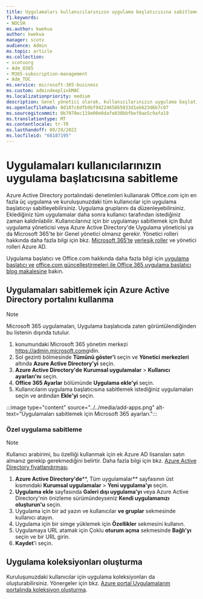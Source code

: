 ```yaml
---
title: Uygulamaları kullanıcılarınızın uygulama başlatıcısına sabitleme
f1.keywords:
- NOCSH
ms.author: kwekua
author: kwekua
manager: scotv
audience: Admin
ms.topic: article
ms.collection:
- scotvorg
- Adm_O365
- M365-subscription-management
- Adm_TOC
ms.service: microsoft-365-business
ms.custom: admindeeplinkMAC
ms.localizationpriority: medium
description: Genel yönetici olarak, kullanıcılarınızın uygulama başlatıcısına en fazla üç uygulama sabitleyebilirsiniz.
ms.openlocfilehash: 0d187c6dfb9bf9422465865033d1eb623d6b7c07
ms.sourcegitcommit: 0b7070ec119e00e0dafe030bbfbef0ae5c9afa19
ms.translationtype: MT
ms.contentlocale: tr-TR
ms.lasthandoff: 09/29/2022
ms.locfileid: "68187195"
---
```

# <a name="pin-apps-to-your-users-app-launcher"></a>Uygulamaları kullanıcılarınızın uygulama başlatıcısına sabitleme

Azure Active Directory portalındaki denetimleri kullanarak Office.com için en fazla üç uygulama ve kuruluşunuzdaki tüm kullanıcılar için uygulama başlatıcıyı sabitleyebilirsiniz. Uygulama gruplarını da düzenleyebilirsiniz. Eklediğiniz tüm uygulamalar daha sonra kullanıcı tarafından istediğiniz zaman kaldırılabilir. Kullanıcılarınız için bir uygulamayı sabitlemek için Bulut uygulama yöneticisi veya Azure Active Directory'de Uygulama yöneticisi ya da Microsoft 365'te bir Genel yönetici olmanız gerekir. Yönetici rolleri hakkında daha fazla bilgi için bkz. [Microsoft 365'te](../add-users/about-admin-roles.md) [yerleşik roller](/azure/active-directory/roles/permissions-reference) ve yönetici rolleri Azure AD. 

Uygulama başlatıcı ve Office.com hakkında daha fazla bilgi için [uygulama başlatıcı ve](https://support.microsoft.com/office/79f12104-6fed-442f-96a0-eb089a3f476a) [office.com güncelleştirmeleri ile Office 365 uygulama başlatıcı blog makalesine](https://techcommunity.microsoft.com/t5/office-365-blog/updates-to-office-com-and-the-office-365-app-launcher/ba-p/1150503) bakın.

## <a name="use-the-azure-active-directory-portal-to-pin-apps"></a>Uygulamaları sabitlemek için Azure Active Directory portalını kullanma

> [!NOTE]
> Microsoft 365 uygulamaları, Uygulama başlatıcıda zaten görüntülendiğinden bu listenin dışında tutulur.

1. konumundaki Microsoft 365 yönetim merkezi <a href="https://go.microsoft.com/fwlink/p/?linkid=2024339" target="_blank">https://admin.microsoft.com</a>gidin.
2. Sol gezinti bölmesinde **Tümünü göster'i** seçin ve **Yönetici merkezleri** altında **Azure Active Directory'yi** seçin.
3. **Azure Active Directory'de** **Kurumsal uygulamalar** > **Kullanıcı ayarları'nı** seçin.
4. **Office 365 Ayarlar** bölümünde **Uygulama ekle'yi** seçin.
5. Kullanıcıların uygulama başlatıcısına sabitlemek istediğiniz uygulamaları seçin ve ardından **Ekle'yi** seçin.

:::image type="content" source="../../media/add-apps.png" alt-text="Uygulamaları sabitlemek için Microsoft 365 ayarları.":::

### <a name="pin-a-custom-app"></a>Özel uygulama sabitleme

> [!NOTE]
> Kullanıcı arabirimi, bu özelliği kullanmak için ek Azure AD lisansları satın almanız gerekip gerekmediğini belirtir. Daha fazla bilgi için bkz. [Azure Active Directory fiyatlandırması](https://azure.microsoft.com/pricing/details/active-directory/).

1. **Azure Active Directory'de****, Tüm uygulamalar** sayfasının üst kısmındaki **Kurumsal uygulamalar** > **Yeni uygulama'yı** seçin.
2. **Uygulama ekle** sayfasında **Galeri dışı uygulama'yı** veya Azure Active Directory'nin önizleme sürümündeyseniz **Kendi uygulamanızı oluşturun'u** seçin. 
3. Uygulama için bir ad yazın ve kullanıcılar **ve gruplar** sekmesinde kullanıcı atayın.
4. Uygulama için bir simge yüklemek için **Özellikler** sekmesini kullanın.
5. Uygulamaya URL atamak için Çoklu **oturum açma** sekmesinde **Bağlı'yı** seçin ve bir URL girin.
6. **Kaydet**'i seçin.

## <a name="create-application-collections"></a>Uygulama koleksiyonları oluşturma

Kuruluşunuzdaki kullanıcılar için uygulama koleksiyonları da oluşturabilirsiniz. Yönergeler için bkz. [Azure portal Uygulamalarım portalında koleksiyon oluşturma](/azure/active-directory/manage-apps/access-panel-collections).